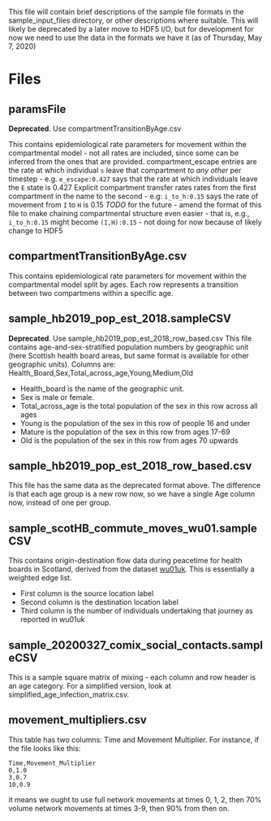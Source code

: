 This file will contain brief descriptions of the sample file formats in the sample_input_files directory, or other descriptions where suitable.  This will likely be deprecated by a later move to HDF5 I/O, but for development for now we need to use the data in the formats we have it (as of Thursday, May 7, 2020)

# Files

## paramsFile
**Deprecated**. Use compartmentTransitionByAge.csv

This contains epidemiological rate parameters for movement within the compartmental model - not all rates are included, since some can be inferred from the ones that are provided.
compartment_escape entries are the rate at which individual `s` leave that compartment *to any other* per timestep - e.g. `e_escape:0.427` says that the rate at which individuals leave the `E` state is 0.427
Explicit compartment transfer rates rates from the first compartment in the name to the second - e.g: `i_to_h:0.15` says the rate of movement from `I` to `H` is 0.15
*TODO* for the future - amend the format of this file to make chaining compartmental structure even easier - that is, e.g., `i_to_h:0.15` might become `(I,H):0.15` - not doing for now because of likely change to HDF5

## compartmentTransitionByAge.csv
This contains epidemiological rate parameters for movement within the compartmental model split by ages. Each row represents a transition between two compartmens within a specific age.

## sample_hb2019_pop_est_2018.sampleCSV
**Deprecated**. Use sample_hb2019_pop_est_2018_row_based.csv
This file contains age-and-sex-stratified population numbers by geographic unit (here Scottish health board areas, but same format is available for other geographic units).  Columns are:
Health_Board,Sex,Total_across_age,Young,Medium,Old

* Health_board is the name of the geographic unit.
* Sex is male or female.
* Total_across_age is the total population of the sex in this row across all ages
* Young is the population of the sex in this row of people 16 and under
* Mature is the population of the sex in this row from ages 17-69
* Old is the population of the sex in this row from ages 70 upwards

## sample_hb2019_pop_est_2018_row_based.csv
This file has the same data as the deprecated format above. The difference is that each age group is a new row now, so we have a single Age column now, instead of one per group.

## sample_scotHB_commute_moves_wu01.sampleCSV
This contains origin-destination flow data during peacetime for health boards in Scotland, derived from the dataset [wu01uk](https://www.nomisweb.co.uk/census/2011/wu01uk).
This is essentially a weighted edge list.
* First column is the source location label
* Second column is the destination location label
* Third column is the number of individuals undertaking that journey as reported in wu01uk

## sample_20200327_comix_social_contacts.sampleCSV
This is a sample square matrix of mixing - each column and row header is an age category. For a simplified version, look at simplified_age_infection_matrix.csv.

## movement_multipliers.csv

This table has two columns: Time and Movement Multiplier. For instance, if the file looks like this:

```
Time,Movement_Multiplier
0,1.0
3,0.7
10,0.9
```

it means we ought to use full network movements at times 0, 1, 2, then 70% volume network movements at times 3-9, then 90% from then on.
